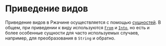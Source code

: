 # Приведение видов

Приведение видов в Ржачине осуществляется с помощью [сущностей].
В общем, при приведении к виду используются [`From`] и [`Into`],
но есть и более особенные сущности для часто используемых
случаев, например, для преобразования в `String` и обратно.

[сущностей]: trait.html
[`From`]: https://doc.rust-lang.org/std/convert/trait.From.html
[`Into`]: https://doc.rust-lang.org/std/convert/trait.Into.html
